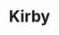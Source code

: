 ---
title: Kirby
crosslinks:
- gaming
- nintendo
- JonTron
- livven
- place
- Pixiv
- osuplace
- emulation
- AceAttorney
- StarWars
- translator
- Kyle
- gifs
- Rainmeter
- wholesomememes
- PeopleWhoSayHeck
- homestuck
- darksouls3
- the_paul
- theydidthemath
---